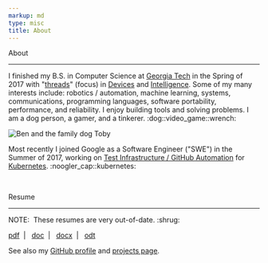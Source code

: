 ```yaml
---
markup: md
type: misc
title: About
---
```

<div class="tile">
    <p class="page-title">About</p>
    <hr class="full-bleed">
    <p class="">I finished my B.S. in Computer Science at
    <a href="http://www.gatech.edu/">Georgia Tech</a> in the Spring of 2017 with
    "<a href="http://www.cc.gatech.edu/future/undergraduates/bscs/threads">threads</a>" (focus) in
    <a href="http://www.cc.gatech.edu/devices">Devices</a> and
    <a href="https://www.cc.gatech.edu/intelligence">Intelligence</a>. Some of my many interests include: robotics / automation, machine learning, systems, communications,
    programming languages, software portability, performance, and reliability.
    I enjoy building tools and solving problems. I am a dog person, a gamer, and a tinkerer. <span class="emoji" style="background-image:url(/images/emoji/emoji_u1f436.png)" title=":dog:">:dog:</span><span class="emoji" style="background-image:url(/images/emoji/emoji_u1f3ae.png)" title=":video_game:">:video_game:</span><span class="emoji" style="background-image:url(/images/emoji/emoji_u1f527.png)" title=":wrench:">:wrench:</span></p>
    <img src="/images/basset_selfie_quarter_size_optim.jpg" class="centered" title="Ben and Toby" alt="Ben and the family dog Toby" />
    <p class="">Most recently I joined Google as a Software Engineer ("SWE") in the Summer of 2017, working on <a href="https://github.com/kubernetes/test-infra">Test Infrastructure / GitHub Automation</a> for <a href="https://kubernetes.io">Kubernetes</a>. <span class="emoji" style="background-image:url(/images/noogler_cap.png)" title=":noogler_cap:" >:noogler_cap:</span><span class="emoji" style="background-image:url(/images/kubernetes_logo.svg)" title=":kubernetes:"/>:kubernetes:</span></p>
    <br>
    <p class="title centered centered-text">Resume</p>
    <hr/>
    <p></p>
    <div class="tile warning centered centered-text">
    <p class="title bold centered centered-text">NOTE:&nbsp;&nbsp;These resumes are <span class="italic">very</span> out-of-date. <span style="background-image:url(/images/emoji/emoji_u1f937_1f3fb_200d_2642.png)" title=":shrug:" class="emoji">:shrug:</span></p>
    </div>
    <div class="">
    <p class="centered-text">
        <a href="/resume/resume_benjamin_isaac_elder.pdf">pdf</a>&nbsp;&nbsp;|&nbsp;&nbsp;
        <a href="/resume/resume_benjamin_isaac_elder.doc">doc</a>&nbsp;&nbsp;|&nbsp;&nbsp;
        <a href="/resume/resume_benjamin_isaac_elder.docx">docx</a>&nbsp;&nbsp;|&nbsp;&nbsp;
        <a href="/resume/resume_benjamin_isaac_elder.odt">odt</a>
    </p>
    </div>
    <p class="centered-text" style="margin-bottom:0;">See also my
    <a href="https://github.com/BenTheElder">GitHub profile</a> and
    <a href="/projects">projects page</a>.</p>
</div>
